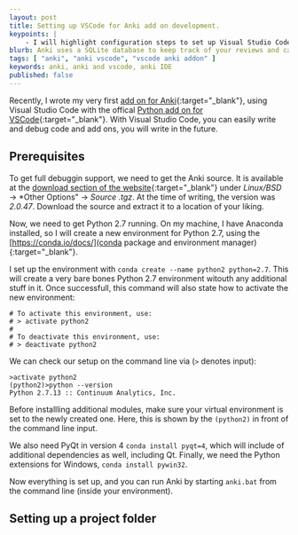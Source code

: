 ```yaml
---
layout: post
title: Setting up VSCode for Anki add on development.
keypoints: | 
    - I will highlight configuration steps to set up Visual Studio Code for Anki development
blurb: Anki uses a SQLite database to keep track of your reviews and cards. I always wanted to use R to create some graphs and visualize my learning process. Here is some code, to get you started as well!
tags: [ "anki", "anki vscode", "vscode anki addon" ]
keywords: anki, anki and vscode, anki IDE
published: false
---
```

Recently, I wrote my very first [add on for Anki](https://ankiweb.net/shared/info/181219369){:target="_blank"}, using Visual Studio Code with the offical [Python add on for VSCode](https://marketplace.visualstudio.com/items?itemName=ms-python.python){:target="_blank"}. With Visual Studio Code, you can easily write and debug code and add ons, you will write in the future.

## Prerequisites
To get full debuggin support, we need to get the Anki source. It is available at the [download section of the website](https://apps.ankiweb.net/){:target="_blank"} under *Linux/BSD* &rarr; *Other Options" &rarr; *Source .tgz*. At the time of writing, the version was *2.0.47*. Download the source and extract it to a location of your liking.

Now, we need to get Python 2.7 running. On my machine, I have Anaconda installed, so I will create a new environment for Python 2.7, using the [https://conda.io/docs/](conda package and environment manager){:target="_blank"}.

I set up the environment with ```conda create --name python2 python=2.7```. This will create a very bare bones Python 2.7 environment witouth any additional stuff in it. Once successfull, this command will also state how to activate the new environment:

<pre><code># To activate this environment, use:
# > activate python2
#
# To deactivate this environment, use:
# > deactivate python2</code></pre>

We can check our setup on the command line via (```>``` denotes input):

<pre><code>>activate python2
(python2)>python --version
Python 2.7.13 :: Continuum Analytics, Inc.</code></pre>

Before installling additional modules, make sure your virtual environment is set to the newly created one. Here, this is shown by the ```(python2)``` in front of the command line input.

We also need PyQt in version 4 ```conda install pyqt=4```, which will include of additional dependencies as well, including Qt. Finally, we need the Python extensions for Windows, ```conda install pywin32```.

Now everything is set up, and you can run Anki by starting ```anki.bat``` from the command line (inside your environment).

## Setting up a project folder